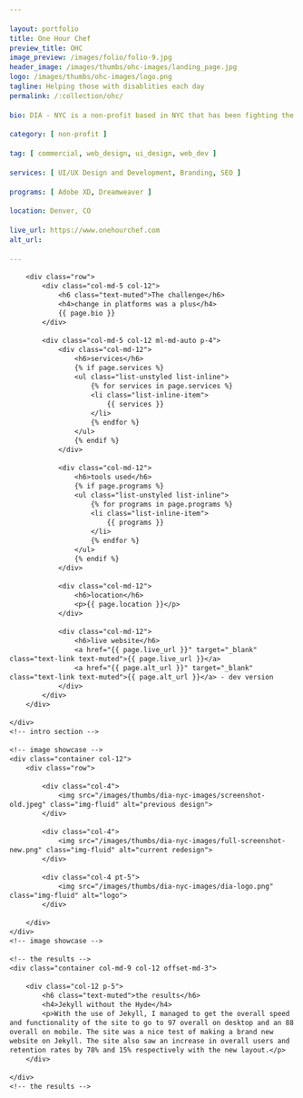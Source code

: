 ```yaml
---

layout: portfolio
title: One Hour Chef
preview_title: OHC
image_preview: /images/folio/folio-9.jpg
header_image: /images/thumbs/ohc-images/landing_page.jpg
logo: /images/thumbs/ohc-images/logo.png
tagline: Helping those with disablities each day
permalink: /:collection/ohc/

bio: DIA - NYC is a non-profit based in NYC that has been fighting the good fight to help bring equality with disabilities for years. They came to me through Taproot+ to help them with their website needs. I saw this website as a challenge to use the new platform that I planned to use for easier content management for non-profits and businesses needed. I loaded Jekyll onto their site which is fast loading and can be handled through Netlify.

category: [ non-profit ]

tag: [ commercial, web_design, ui_design, web_dev ]

services: [ UI/UX Design and Development, Branding, SEO ]

programs: [ Adobe XD, Dreamweaver ]

location: Denver, CO

live_url: https://www.onehourchef.com
alt_url:

---
```


<div id="intro">
    <!-- intro -->
    <div class="container col-md-9 col-12 ml-md-auto mr-md-auto p-5">

        <div class="row">
            <div class="col-md-5 col-12">
                <h6 class="text-muted">The challenge</h6>
                <h4>change in platforms was a plus</h4>
                {{ page.bio }}
            </div>

            <div class="col-md-5 col-12 ml-md-auto p-4">
                <div class="col-md-12">
                    <h6>services</h6>
					{% if page.services %}
                    <ul class="list-unstyled list-inline">
						{% for services in page.services %}
                        <li class="list-inline-item">
							{{ services }}
						</li>
						{% endfor %}
                    </ul>
					{% endif %}
                </div>
				
                <div class="col-md-12">
                    <h6>tools used</h6>
					{% if page.programs %}
                    <ul class="list-unstyled list-inline">
						{% for programs in page.programs %}
                        <li class="list-inline-item">
							{{ programs }}
						</li>
						{% endfor %}
                    </ul>
					{% endif %}
                </div>

                <div class="col-md-12">
                    <h6>location</h6>
                    <p>{{ page.location }}</p>
                </div>

                <div class="col-md-12">
                    <h6>live website</h6>
                    <a href="{{ page.live_url }}" target="_blank" class="text-link text-muted">{{ page.live_url }}</a>
					<a href="{{ page.alt_url }}" target="_blank" class="text-link text-muted">{{ page.alt_url }}</a> - dev version
                </div>
            </div>
        </div>

    </div>
    <!-- intro section -->

    <!-- image showcase -->
    <div class="container col-12">
        <div class="row">

            <div class="col-4">
                <img src="/images/thumbs/dia-nyc-images/screenshot-old.jpeg" class="img-fluid" alt="previous design">
            </div>

            <div class="col-4">
                <img src="/images/thumbs/dia-nyc-images/full-screenshot-new.png" class="img-fluid" alt="current redesign">
            </div>

            <div class="col-4 pt-5">
                <img src="/images/thumbs/dia-nyc-images/dia-logo.png" class="img-fluid" alt="logo">
            </div>

        </div>
    </div>
    <!-- image showcase -->

    <!-- the results -->
    <div class="container col-md-9 col-12 offset-md-3">

        <div class="col-12 p-5">
            <h6 class="text-muted">the results</h6>
            <h4>Jekyll without the Hyde</h4>
            <p>With the use of Jekyll, I managed to get the overall speed and functionality of the site to go to 97 overall on desktop and an 88 overall on mobile. The site was a nice test of making a brand new website on Jekyll. The site also saw an increase in overall users and retention rates by 78% and 15% respectively with the new layout.</p>
        </div>

    </div>
    <!-- the results -->
